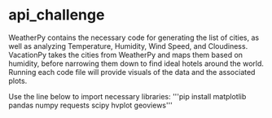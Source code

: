 # api_challenge

WeatherPy contains the necessary code for generating the list of cities, as well as analyzing Temperature, Humidity, Wind Speed, and Cloudiness. VacationPy takes the cities from WeatherPy and maps them based on humidity, before narrowing them down to find ideal hotels around the world. Running each code file will provide visuals of the data and the associated plots.

Use the line below to import necessary libraries:
'''pip install matplotlib pandas numpy requests scipy hvplot geoviews'''
